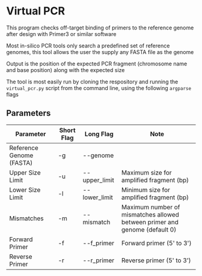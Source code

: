# Virtual PCR

This program checks off-target binding of primers to the reference genome after design with Primer3 or similar software

Most in-silico PCR tools only search a predefined set of reference genomes, this tool allows the user the supply any FASTA file as the genome

Output is the position of the expected PCR fragment (chromosome name and base position) along with the expected size

The tool is most easily run by cloning the respository and running the ```virtual_pcr.py``` script from the command line, using the following ```argparse``` flags

## Parameters

| Parameter                | Short Flag | Long Flag     | Note                                                                       |
|--------------------------|------------|---------------|----------------------------------------------------------------------------|
| Reference Genome (FASTA) | -g         | --genome      |                                                                            |
| Upper Size Limit         | -u         | --upper_limit | Maximum size for amplified fragment (bp)                                   |
| Lower Size Limit         | -l         | --lower_limit | Minimum size for amplified fragment (bp)                                   |
| Mismatches               | -m         | --mismatch    | Maximum number of mismatches allowed between primer and genome (default 0) |
| Forward Primer           | -f         | --f_primer    | Forward primer (5' to 3')                                                  |
| Reverse Primer           | -r         | --r_primer    | Reverse primer (5' to 3')                                                  |
